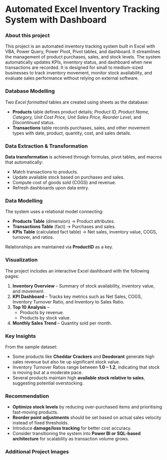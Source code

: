 # Automated Excel Inventory Tracking System with Dashboard

### About this project
This project is an automated inventory tracking system built in Excel with VBA, Power Query, Power Pivot, Pivot tables, and dashboard. It streamlines the management of product purchases, sales, and stock levels. The system automatically updates KPIs, inventory status, and dashboard when new transactions are recorded. It is designed for small to medium-sized businesses to track inventory movement, monitor stock availability, and evaluate sales performance without relying on external software.

### Database Modelling
Two *Excel formatted* tables are created using sheets as the database:
- **Products** table defines product details; *Product ID, Product Name, Category, Unit Cost Price, Unit Sales Price, Reorder Level*, and *Discontinued* status.
- **Transactions** table records purchases, sales, and other movement types with date, product, quantity, cost, and sales details.

### Data Extraction & Transformation
**Data transformation** is achieved through formulas, pivot tables, and macros that automatically:
  - Match transactions to products.
  - Update available stock based on purchases and sales.
  - Compute cost of goods sold (COGS) and revenue.
  - Refresh dashboards upon data entry.

### Data Modelling
The system uses a relational model connecting:
- **Products Table** (dimension) → Product attributes.
- **Transactions Table** (fact) → Purchases and sales.
- **KPIs Table** (calculated fact table) → Net sales, inventory value, COGS, turnover, and ratios.

Relationships are maintained via **ProductID** as a key.

### Visualization
The project includes an interactive Excel dashboard with the following pages:
1. **Inventory Overview** – Summary of stock availability, inventory value, and movement.
2. **KPI Dashboard** – Tracks key metrics such as Net Sales, COGS, Inventory Turnover Ratio, and Inventory to Sales Ratio.
3. **Top 10 Analysis** –
    - Products by revenue.
    - Products by stock value.
4. **Monthly Sales Trend** – Quantity sold per month.

### Key Insights
From the sample dataset:
- Some products like **Cheddar Crackers** and **Deodorant** generate high sales revenue but also tie up significant stock value.
- Inventory Turnover Ratios range between **1.0 – 1.2**, indicating that stock is moving but at a moderate pace.
- Several products maintain high **available stock relative to sales**, suggesting potential overstocking.

### Recommendation
- **Optimize stock levels** by reducing over-purchased items and prioritising fast-moving products.
- **Reorder point adjustments** should be set based on actual sales velocity instead of fixed thresholds.
- Introduce **damage/loss tracking** for better cost accuracy.
- Consider transitioning the system into **Power BI or SQL-based architecture** for scalability as transaction volume grows.

### Additional Project Images
